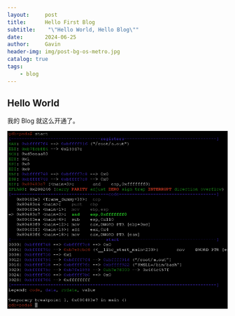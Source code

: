 ```yaml
---
layout:     post
title:      Hello First Blog
subtitle:    "\"Hello World, Hello Blog\""
date:       2024-06-25
author:     Gavin
header-img: img/post-bg-os-metro.jpg
catalog: true
tags:
    - blog
---
```





## Hello World

我的 Blog 就这么开通了。



![](img/OhiVe.png)

<p id = "build"></p>



